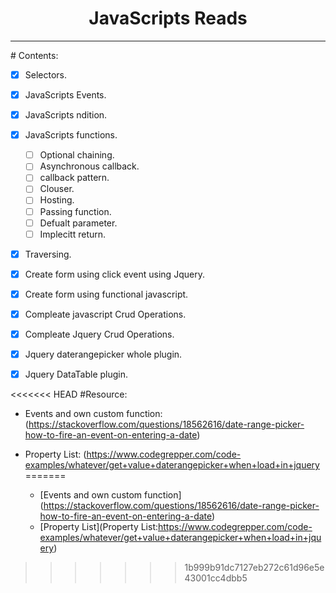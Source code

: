 <center>
<h1>JavaScripts Reads</h1>
<hr>
</center>
# Contents:

- [x] Selectors.
- [x] JavaScripts Events.
- [x] JavaScripts ndition.
- [x] JavaScripts functions.
    - [ ] Optional chaining.
    - [ ] Asynchronous callback.
    - [ ] callback pattern.
    - [ ] Clouser.
    - [ ] Hosting.
    - [ ] Passing function.
    - [ ] Defualt parameter.
    - [ ] Implecitt return.
    
- [x] Traversing.
- [x] Create form using click event using Jquery.
- [x] Create form using functional javascript.
- [x] Compleate javascript Crud Operations.
- [x] Compleate Jquery Crud Operations.
- [x] Jquery daterangepicker whole plugin.
- [x] Jquery DataTable plugin.



<<<<<<< HEAD
#Resource:

+ Events and own custom function: (https://stackoverflow.com/questions/18562616/date-range-picker-how-to-fire-an-event-on-entering-a-date)
+ Property List: (https://www.codegrepper.com/code-examples/whatever/get+value+daterangepicker+when+load+in+jquery
=======

    + [Events and own custom function] (https://stackoverflow.com/questions/18562616/date-range-picker-how-to-fire-an-event-on-entering-a-date)
    + [Property List](Property List:https://www.codegrepper.com/code-examples/whatever/get+value+daterangepicker+when+load+in+jquery)
>>>>>>> 1b999b91dc7127eb272c61d96e5e43001cc4dbb5
